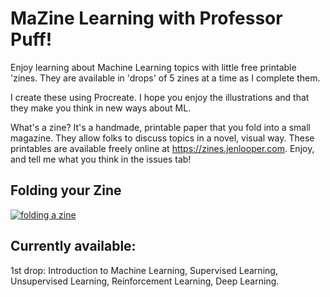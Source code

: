 # MaZine Learning with Professor Puff!

Enjoy learning about Machine Learning topics with little free printable 'zines. They are available in 'drops' of 5 zines at a time as I complete them.

I create these using Procreate. I hope you enjoy the illustrations and that they make you think in new ways about ML.

What's a zine? It's a handmade, printable paper that you fold into a small magazine. They allow folks to discuss topics in a novel, visual way. These printables are available freely online at https://zines.jenlooper.com. Enjoy, and tell me what you think in the issues tab!

## Folding your Zine

[![folding a zine](screenshot.png)](https://github.com/jlooper/zines/blob/main/src/.vuepress/public/images/zines.mov "Promo video")

## Currently available: 

1st drop: Introduction to Machine Learning, Supervised Learning, Unsupervised Learning, Reinforcement Learning, Deep Learning.
